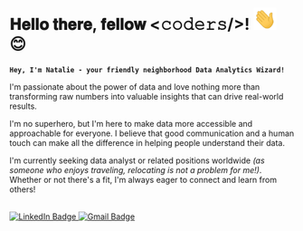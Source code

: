 # 𝐇𝐞𝐥𝐥𝐨 𝐭𝐡𝐞𝐫𝐞, 𝐟𝐞𝐥𝐥𝐨𝐰 <𝚌𝚘𝚍𝚎𝚛𝚜/>! <img src="https://github.com/natalie8052/natalie8052/blob/main/hi.gif" width="40px"> 😊


**`Hey, I'm Natalie - your friendly neighborhood Data Analytics Wizard!`**

I'm passionate about the power of data and love nothing more than transforming raw numbers into valuable insights that can drive real-world results. 

I'm no superhero, but I'm here to make data more accessible and approachable for everyone. I believe that good communication and a human touch can make all the difference in helping people understand their data.

I'm currently seeking data analyst or related positions worldwide *(as someone who enjoys traveling, relocating is not a problem for me!)*. Whether or not there's a fit, I'm always eager to connect and learn from others! 

<br/>

<!-- Social badges section -->
<div id="badges">
  <a href="https://www.linkedin.com/in/natalie8052/">
    <img src="https://img.shields.io/badge/LinkedIn-blue?style=for-the-badge&logo=linkedin&logoColor=white" alt="LinkedIn Badge" title="Connect with me on LinkedIn"/>
    </a>
  <a href="mailto:natalie.analyst@gmail.com">
    <img src="https://img.shields.io/badge/email-red?style=for-the-badge&logo=gmail&logoColor=white" alt="Gmail Badge" title="Send me a note"/>
    </a>


